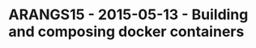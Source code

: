 ARANGS15 - 2015-05-13 - Building and composing docker containers
================================================================
